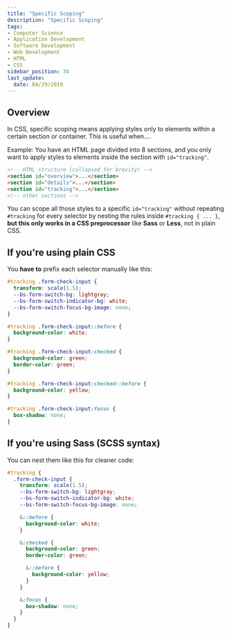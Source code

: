 ```yaml
---
title: "Specific Scoping"
description: "Specific Scoping"
tags: 
- Computer Science
- Application Development
- Software Development
- Web Development
- HTML
- CSS
sidebar_position: 34
last_update:
  date: 04/29/2019
---
```


## Overview

In CSS, specific scoping means applying styles only to elements within a certain section or container. This is useful when....

Example: You have an HTML page divided into 8 sections, and you only want to apply styles to elements inside the section with `id="tracking"`.

```html
<!-- HTML structure (collapsed for brevity) -->
<section id="overview">...</section>
<section id="details">...</section>
<section id="tracking">...</section>
<!-- other sections -->
```

You can scope all those styles to a specific `id="tracking"` without repeating `#tracking` for every selector by nesting the rules inside `#tracking { ... }`, **but this only works in a CSS preprocessor** like **Sass** or **Less**, not in plain CSS.

## If you're using plain CSS

You **have to** prefix each selector manually like this:

```css
#tracking .form-check-input {
  transform: scale(1.5);
  --bs-form-switch-bg: lightgray;
  --bs-form-switch-indicator-bg: white;
  --bs-form-switch-focus-bg-image: none;
}

#tracking .form-check-input::before {
  background-color: white;
}

#tracking .form-check-input:checked {
  background-color: green;
  border-color: green;
}

#tracking .form-check-input:checked::before {
  background-color: yellow;
}

#tracking .form-check-input:focus {
  box-shadow: none;
}
```

## If you're using Sass (SCSS syntax)

You can nest them like this for cleaner code:

```scss
#tracking {
  .form-check-input {
    transform: scale(1.5);
    --bs-form-switch-bg: lightgray;
    --bs-form-switch-indicator-bg: white;
    --bs-form-switch-focus-bg-image: none;

    &::before {
      background-color: white;
    }

    &:checked {
      background-color: green;
      border-color: green;

      &::before {
        background-color: yellow;
      }
    }

    &:focus {
      box-shadow: none;
    }
  }
}
```
